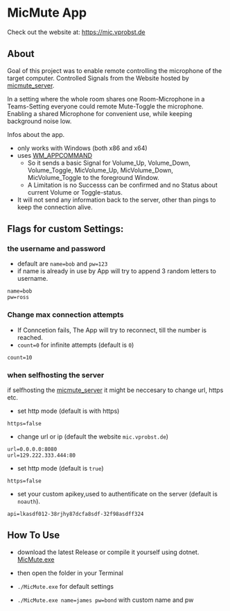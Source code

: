 # MicMute App
Check out the website at: https://mic.vprobst.de
## About

Goal of this project was to enable remote controlling the microphone of the target computer. Controlled Signals from the Website hosted by [micmute_server](https://github.com/vincepr/go_micmute_server).

In a setting where the whole room shares one Room-Microphone in a Teams-Setting everyone could remote Mute-Toggle the microphone. Enabling a shared Microphone for convenient use, while keeping background noise low.

Infos about the app.
- only works with Windows (both x86 and x64)
- uses [WM_APPCOMMAND](https://learn.microsoft.com/en-us/windows/win32/inputdev/wm-appcommand)
    - So it sends a basic Signal for Volume_Up, Volume_Down, Volume_Toggle, MicVolume_Up, MicVolume_Down, MicVolume_Toggle to the foreground Window.
    - A Limitation is no Successs can be confirmed and no Status about current Volume or Toggle-status.
- It will not send any information back to the server, other than pings to keep the connection alive.

## Flags for custom Settings:
### the username and password
- default are `name=bob` and `pw=123`
- if name is already in use by App will try to append 3 random letters to username.
```
name=bob
pw=ross
```
### Change max connection attempts
- If Conncetion fails, The App will try to reconnect, till the number is reached.
- `count=0` for infinite attempts (default is `0`)
```
count=10
```

### when selfhosting the server
if selfhosting the [micmute_server](https://github.com/vincepr/go_micmute_server) it might be neccesary to change url, https etc.
- set http mode (default is with https)
```
https=false
``` 

- change url or ip (default the website `mic.vprobst.de`)
```
url=0.0.0.0:8080
url=129.222.333.444:80
``` 

- set http mode (default is `true`)
```
https=false
``` 

- set your custom apikey,used to authentificate on the server (default is `noauth`). 
```
api=lkasdf012-38rjhy87dcfa8sdf-32f98asdff324
```

## How To Use
- download the latest Release or compile it yourself using dotnet. [MicMute.exe](https://github.com/vincepr/Mic_Mute/blob/master/win-x86/MicMute.exe)

- then open the folder in your Terminal
- `./MicMute.exe` for default settings
- `./MicMute.exe name=james pw=bond` with custom name and pw